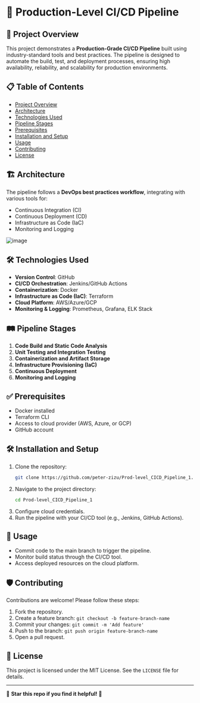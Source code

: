 # 🚀 Production-Level CI/CD Pipeline

## 🎯 Project Overview
This project demonstrates a **Production-Grade CI/CD Pipeline** built using industry-standard tools and best practices. The pipeline is designed to automate the build, test, and deployment processes, ensuring high availability, reliability, and scalability for production environments.

## 📋 Table of Contents
- [Project Overview](#-project-overview)
- [Architecture](#-architecture)
- [Technologies Used](#-technologies-used)
- [Pipeline Stages](#-pipeline-stages)
- [Prerequisites](#-prerequisites)
- [Installation and Setup](#-installation-and-setup)
- [Usage](#-usage)
- [Contributing](#-contributing)
- [License](#-license)

## 🏗️ Architecture
The pipeline follows a **DevOps best practices workflow**, integrating with various tools for:
- Continuous Integration (CI)
- Continuous Deployment (CD)
- Infrastructure as Code (IaC)
- Monitoring and Logging

![image](https://github.com/user-attachments/assets/f7670efd-7c73-4c1b-b997-58e4f7f97f16)

## 🛠️ Technologies Used
- **Version Control**: GitHub
- **CI/CD Orchestration**: Jenkins/GitHub Actions
- **Containerization**: Docker
- **Infrastructure as Code (IaC)**: Terraform
- **Cloud Platform**: AWS/Azure/GCP
- **Monitoring & Logging**: Prometheus, Grafana, ELK Stack

## 🛤️ Pipeline Stages
1. **Code Build and Static Code Analysis**
2. **Unit Testing and Integration Testing**
3. **Containerization and Artifact Storage**
4. **Infrastructure Provisioning (IaC)**
5. **Continuous Deployment**
6. **Monitoring and Logging**

## ✅ Prerequisites
- Docker installed
- Terraform CLI
- Access to cloud provider (AWS, Azure, or GCP)
- GitHub account

## 🛠️ Installation and Setup
1. Clone the repository:
   ```bash
   git clone https://github.com/peter-zizu/Prod-level_CICD_Pipeline_1.git
   ```
2. Navigate to the project directory:
   ```bash
   cd Prod-level_CICD_Pipeline_1
   ```
3. Configure cloud credentials.
4. Run the pipeline with your CI/CD tool (e.g., Jenkins, GitHub Actions).

## 🚀 Usage
- Commit code to the main branch to trigger the pipeline.
- Monitor build status through the CI/CD tool.
- Access deployed resources on the cloud platform.

## 🛡️ Contributing
Contributions are welcome! Please follow these steps:
1. Fork the repository.
2. Create a feature branch: `git checkout -b feature-branch-name`
3. Commit your changes: `git commit -m 'Add feature'`
4. Push to the branch: `git push origin feature-branch-name`
5. Open a pull request.

## 📄 License
This project is licensed under the MIT License. See the `LICENSE` file for details.

---

🌟 **Star this repo if you find it helpful!** 🌟

